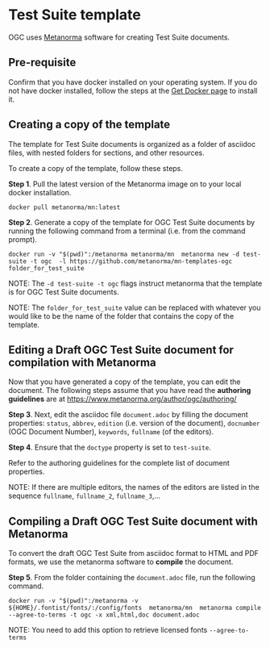 # Test Suite template

OGC uses [Metanorma](https://www.metanorma.org) software for creating Test Suite documents.

## Pre-requisite

Confirm that you have docker installed on your operating system. If you do not have docker installed, follow the steps at the [Get Docker page](https://docs.docker.com/get-docker/) to install it.

## Creating a copy of the template

The template for Test Suite documents is organized as a folder of asciidoc files, with nested folders for sections, and other resources.

To create a copy of the template, follow these steps.

**Step 1**. Pull the latest version of the Metanorma image on to your local docker installation.

`docker pull metanorma/mn:latest`

**Step 2**.  Generate a copy of the template for OGC Test Suite documents by running the following command from a terminal (i.e. from the command prompt).

`docker run -v "$(pwd)":/metanorma metanorma/mn  metanorma new -d test-suite -t ogc  -l https://github.com/metanorma/mn-templates-ogc folder_for_test_suite`

NOTE: The `-d test-suite -t ogc` flags instruct metanorma that the template is for OGC Test Suite documents.

NOTE: The `folder_for_test_suite` value can be replaced with whatever you would like to be the name of the folder that contains the copy of the template.

## Editing a Draft OGC Test Suite document for compilation with Metanorma

Now that you have generated a copy of the template, you can edit the document. The following steps assume that you have read the **authoring guidelines** are at https://www.metanorma.org/author/ogc/authoring/

**Step 3**. Next, edit the asciidoc file `document.adoc` by filling the document properties: `status`, `abbrev`, `edition` (i.e. version of the document), `docnumber` (OGC Document Number), `keywords`, `fullname` (of the editors).

**Step 4**. Ensure that the `doctype` property is set to `test-suite`.

Refer to the authoring guidelines for the complete list of document properties.

NOTE: If there are multiple editors, the names of the editors are listed in the sequence `fullname`, `fullname_2`, `fullname_3`,...

## Compiling a Draft OGC Test Suite document with Metanorma

To convert the draft OGC Test Suite from asciidoc format to HTML and PDF formats, we use the metanorma software to **compile** the document.

**Step 5**. From the folder containing the `document.adoc` file, run the following command.

`docker run -v "$(pwd)":/metanorma -v ${HOME}/.fontist/fonts/:/config/fonts  metanorma/mn  metanorma compile --agree-to-terms -t ogc -x xml,html,doc document.adoc`

NOTE: You need to add this option to retrieve licensed fonts  `--agree-to-terms`
